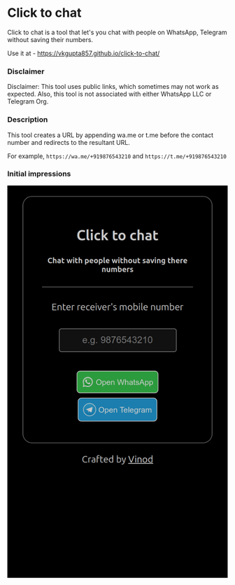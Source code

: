 # Click to chat

Click to chat is a tool that let's you chat with people on WhatsApp, Telegram without saving their numbers.

Use it at - https://vkgupta857.github.io/click-to-chat/

### Disclaimer

Disclaimer: This tool uses public links, which sometimes may not work as expected. Also, this tool is not associated with either WhatsApp LLC or Telegram Org.

### Description

This tool creates a URL by appending wa.me or t.me before the contact number and redirects to the resultant URL. 

For example, `https://wa.me/+919876543210` and `https://t.me/+919876543210` 

### Initial impressions

![screenshot](/images/screenshot.png)
